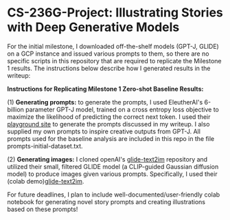 # CS-236G-Project: Illustrating Stories with Deep Generative Models


For the initial milestone, I downloaded off-the-shelf models (GPT-J, GLIDE) on a GCP instance and issued various prompts to them, so there are no specific scripts in this repository that are required to replicate the Milestone 1 results. The instructions below describe how I generated results in the writeup:


**Instructions for Replicating Milestone 1 Zero-shot Baseline Results:**

(1) **Generating prompts:** to generate the prompts, I used EleutherAI's 6-billion parameter GPT-J model, trained on a cross entropy loss objective to maximize the likelihood of predicting the correct next token. I used their [playground site](https://6b.eleuther.ai/) to generate the prompts discussed in my writeup. I also supplied my own prompts to inspire creative outputs from GPT-J. All prompts used for the baseline analysis are included in this repo in the file prompts-initial-dataset.txt. 

(2) **Generating images:** I cloned openAI's [glide-text2im](https://github.com/openai/glide-text2im) repository and utilized their small, filtered GLIDE model (a CLIP-guided Gaussian diffusion model) to produce images given various prompts. Specifically, I used their (colab demo)[glide-text2im](https://github.com/openai/glide-text2im/blob/main/notebooks/text2im.ipynb). 




For future deadlines, I plan to include well-documented/user-friendly colab notebook for generating novel story prompts and creating illustrations based on these prompts!
